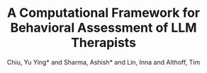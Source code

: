 ---
author: Chiu, Yu Ying* and Sharma, Ashish* and Lin, Inna and Althoff, Tim
booktitle: Preprint
title: A Computational Framework for Behavioral Assessment of LLM Therapists
year: '2024'
pdf: sharma2024computational.pdf
thumbnail: sharmaComputational.png
--- 